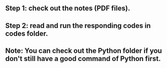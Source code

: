 ## Step 1: check out the notes (PDF files).
## Step 2: read and run the responding codes in codes folder.


## Note: You can check out the Python folder if you don't still have a good command of Python first.
